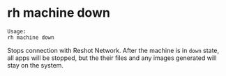 # rh machine down

```
Usage:
rh machine down

```

Stops connection with Reshot Network. After the machine is in `down` state, all apps will be stopped, but the their files and any images generated will stay on the system.




